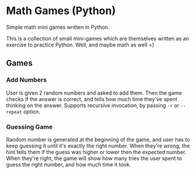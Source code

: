 # Math Games (Python)
Simple math mini games written in Python.  

This is a collection of small mini-games which are themselves written as an exercise to practice Python. Well, and maybe math as well =)

## Games
### Add Numbers
User is given 2 random numbers and asked to add them. Then the game checks if the answer is correct, and tells how much time they've spent thinking on the answer. Supports recursive invocation, by passing `-r` or `--repeat` option.  

### Guessing Game
Random number is generated at the beginning of the game, and user has to keep guessing it until it's exactly the right number. When they're wrong, the hint tells them if the guess was higher or lower then the expected number. When they're right, the game will show how many tries the user spent to guess the right number, and how much time it took.
